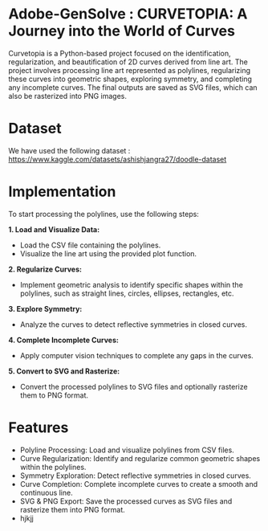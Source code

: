 # Adobe-GenSolve : CURVETOPIA: A Journey into the World of Curves


Curvetopia is a Python-based project focused on the identification, regularization, and beautification of 2D curves derived from line art. The project involves processing line art represented as polylines, regularizing these curves into geometric shapes, exploring symmetry, and completing any incomplete curves. The final outputs are saved as SVG files, which can also be rasterized into PNG images.

# Dataset 
We have used the following dataset : https://www.kaggle.com/datasets/ashishjangra27/doodle-dataset

# Implementation 
To start processing the polylines, use the following steps:

__1. Load and Visualize Data:__
- Load the CSV file containing the polylines.
- Visualize the line art using the provided plot function.

__2. Regularize Curves:__
- Implement geometric analysis to identify specific shapes within the polylines, such as straight lines, circles, ellipses, rectangles, etc.

__3. Explore Symmetry:__
- Analyze the curves to detect reflective symmetries in closed curves.

__4. Complete Incomplete Curves:__
- Apply computer vision techniques to complete any gaps in the curves.

__5. Convert to SVG and Rasterize:__
- Convert the processed polylines to SVG files and optionally rasterize them to PNG format.

# Features

- Polyline Processing: Load and visualize polylines from CSV files.
- Curve Regularization: Identify and regularize common geometric shapes within the polylines.
- Symmetry Exploration: Detect reflective symmetries in closed curves.
- Curve Completion: Complete incomplete curves to create a smooth and continuous line.
- SVG & PNG Export: Save the processed curves as SVG files and rasterize them into PNG format.
- hjkjj
